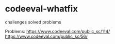 # codeeval-whatfix
challenges solved problems

Problems:
https://www.codeeval.com/public_sc/114/
https://www.codeeval.com/public_sc/56/

